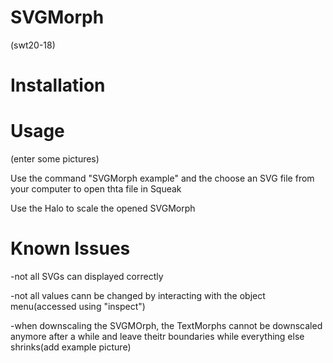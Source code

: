 # SVGMorph
(swt20-18)

# Installation

# Usage

(enter some pictures)

Use the command "SVGMorph example" and the choose an SVG file from your computer to open thta file in Squeak

Use the Halo to scale the opened SVGMorph

# Known Issues

-not all SVGs can displayed correctly

-not all values cann be changed by interacting with the object menu(accessed using "inspect")

-when downscaling the SVGMOrph, the TextMorphs cannot be downscaled anymore after a while and leave theitr boundaries while everything else 
shrinks(add example picture)
